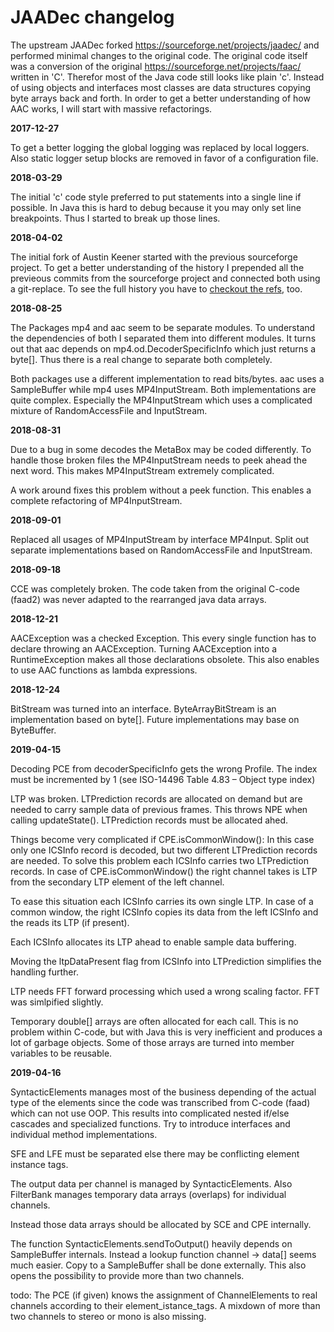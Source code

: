 # JAADec changelog

The upstream JAADec forked https://sourceforge.net/projects/jaadec/ and performed minimal changes to the original code.
The original code itself was a conversion of the original https://sourceforge.net/projects/faac/ written in 'C'.
Therefor most of the Java code still looks like plain 'c'. 
Instead of using objects and interfaces most classes are data structures copying byte arrays back and forth.
In order to get a better understanding of how AAC works, I will start with massive refactorings.

**2017-12-27**

To get a better logging the global logging was replaced by local loggers.
Also static logger setup blocks are removed in favor of a configuration file.

**2018-03-29**

The initial 'c' code style preferred to put statements into a single line if possible.
In Java this is hard to debug because it you may only set line breakpoints.
Thus I started to break up those lines.

**2018-04-02**

The initial fork of Austin Keener started with the previous sourceforge project.
To get a better understanding of the history I prepended all the previeous commits from the sourceforge project and connected both using a git-replace.
To see the full history you have to [checkout the refs](https://stackoverflow.com/questions/20069482/how-to-push-refs-replace-without-pushing-any-other-refs-in-git), too.

**2018-08-25**

The Packages mp4 and aac seem to be separate modules.
To understand the dependencies of both I separated them into different modules.
It turns out that aac depends on mp4.od.DecoderSpecificInfo which just returns a byte[].
Thus there is a real change to separate both completely.

Both packages use a different implementation to read bits/bytes.
aac uses a SampleBuffer while mp4 uses MP4InputStream.
Both implementations are quite complex.
Especially the MP4InputStream which uses a complicated mixture of RandomAccessFile and InputStream.

**2018-08-31**

Due to a bug in some decodes the MetaBox may be coded differently.
To handle those broken files the MP4InputStream needs to peek ahead the next word.
This makes MP4InputStream extremely complicated.

A work around fixes this problem without a peek function. 
This enables a complete refactoring of MP4InputStream. 

**2018-09-01**

Replaced all usages of MP4InputStream by interface MP4Input.
Split out separate implementations based on RandomAccessFile and InputStream.
  
**2018-09-18**

CCE was completely broken. The code taken from the original C-code (faad2) 
was never adapted to the rearranged java data arrays.
           
**2018-12-21** 

AACException was a checked Exception. 
This every single function has to declare throwing an AACException.
Turning AACException into a RuntimeException makes all those declarations obsolete.
This also enables to use AAC functions as lambda expressions.  

**2018-12-24**

BitStream was turned into an interface.
ByteArrayBitStream is an implementation based on byte[].
Future implementations may base on ByteBuffer. 

**2019-04-15**

Decoding PCE from decoderSpecificInfo gets the wrong Profile. 
The index must be incremented by 1 (see ISO-14496 Table 4.83 – Object type index)

LTP was broken. LTPrediction records are allocated on demand but are needed to carry sample data of previous frames.
This throws NPE when calling updateState(). LTPrediction records must be allocated ahed.

Things become very complicated if CPE.isCommonWindow(): In this case only one ICSInfo record is decoded,
but two different LTPrediction records are needed. To solve this problem each ICSInfo carries two LTPrediction records.
In case of CPE.isCommonWindow() the right channel takes is LTP from the secondary LTP element of the left channel.

To ease this situation each ICSInfo carries its own single LTP. In case of a common window, the right ICSInfo copies
its data from the left ICSInfo and the reads its LTP (if present).

Each ICSInfo allocates its LTP ahead to enable sample data buffering.

Moving the ltpDataPresent flag from ICSInfo into LTPrediction simplifies the handling further.

LTP needs FFT forward processing which used a wrong scaling factor. FFT was simlpified slightly.

Temporary double[] arrays are often allocated for each call. This is no problem within C-code,
but with Java this is very inefficient and produces a lot of garbage objects. 
Some of those arrays are turned into member variables to be reusable.

**2019-04-16**

SyntacticElements manages most of the business depending of the actual type of the elements 
since the code was transcribed from C-code (faad) which can not use OOP.
This results into complicated nested if/else cascades and specialized functions.
Try to introduce interfaces and individual method implementations.

SFE and LFE must be separated else there may be conflicting element instance tags.

The output data per channel is managed by SyntacticElements.
Also FilterBank manages temporary data arrays (overlaps) for individual channels.

Instead those data arrays should be allocated by SCE and CPE internally.

The function SyntacticElements.sendToOutput() heavily depends on SampleBuffer internals.
Instead a lookup function channel -> data[] seems much easier.
Copy to a SampleBuffer shall be done externally.
This also opens the possibility to provide more than two channels. 

todo:
The PCE (if given) knows the assignment of ChannelElements to real channels according to their element_istance_tags.
A mixdown of more than two channels to stereo or mono is also missing.
